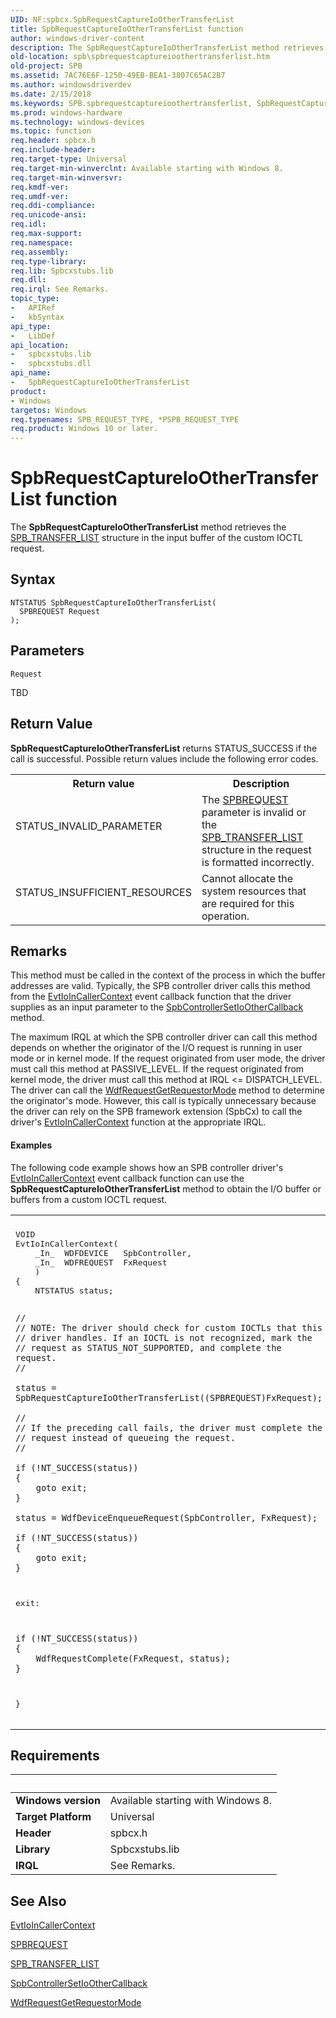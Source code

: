```yaml
---
UID: NF:spbcx.SpbRequestCaptureIoOtherTransferList
title: SpbRequestCaptureIoOtherTransferList function
author: windows-driver-content
description: The SpbRequestCaptureIoOtherTransferList method retrieves the SPB_TRANSFER_LIST structure in the input buffer of the custom IOCTL request.
old-location: spb\spbrequestcaptureioothertransferlist.htm
old-project: SPB
ms.assetid: 7AC76E6F-1250-49EB-BEA1-3807C65AC2B7
ms.author: windowsdriverdev
ms.date: 2/15/2018
ms.keywords: SPB.spbrequestcaptureioothertransferlist, SpbRequestCaptureIoOtherTransferList, SpbRequestCaptureIoOtherTransferList method [Buses], spbcx/SpbRequestCaptureIoOtherTransferList
ms.prod: windows-hardware
ms.technology: windows-devices
ms.topic: function
req.header: spbcx.h
req.include-header: 
req.target-type: Universal
req.target-min-winverclnt: Available starting with Windows 8.
req.target-min-winversvr: 
req.kmdf-ver: 
req.umdf-ver: 
req.ddi-compliance: 
req.unicode-ansi: 
req.idl: 
req.max-support: 
req.namespace: 
req.assembly: 
req.type-library: 
req.lib: Spbcxstubs.lib
req.dll: 
req.irql: See Remarks.
topic_type:
-	APIRef
-	kbSyntax
api_type:
-	LibDef
api_location:
-	spbcxstubs.lib
-	spbcxstubs.dll
api_name:
-	SpbRequestCaptureIoOtherTransferList
product:
- Windows
targetos: Windows
req.typenames: SPB_REQUEST_TYPE, *PSPB_REQUEST_TYPE
req.product: Windows 10 or later.
---
```



# SpbRequestCaptureIoOtherTransferList function
The <b>SpbRequestCaptureIoOtherTransferList</b> method retrieves the <a href="https://msdn.microsoft.com/library/windows/hardware/hh406221">SPB_TRANSFER_LIST</a> structure in the input buffer of the custom IOCTL request.

## Syntax

```
NTSTATUS SpbRequestCaptureIoOtherTransferList(
  SPBREQUEST Request
);
```

## Parameters

`Request`

TBD


## Return Value

<b>SpbRequestCaptureIoOtherTransferList</b> returns STATUS_SUCCESS if the call is successful. Possible return values include the following error codes.

<table>
<tr>
<th>Return value</th>
<th>Description</th>
</tr>
<tr>
<td width="40%">
<dl>
<dt>STATUS_INVALID_PARAMETER</dt>
</dl>
</td>
<td width="60%">
The <a href="https://docs.microsoft.com/en-us/windows-hardware/drivers/spb/spbcx-object-handles">SPBREQUEST</a> parameter is invalid or the <a href="https://msdn.microsoft.com/library/windows/hardware/hh406221">SPB_TRANSFER_LIST</a> structure in the request is formatted incorrectly.

</td>
</tr>
<tr>
<td width="40%">
<dl>
<dt>STATUS_INSUFFICIENT_RESOURCES</dt>
</dl>
</td>
<td width="60%">
Cannot allocate the system resources that are required for this operation.

</td>
</tr>
</table>

## Remarks

This method must be called in the context of the process in which the buffer addresses are valid. Typically, the SPB controller driver calls this method from the <a href="https://msdn.microsoft.com/b8bcea29-e404-490e-9d0c-02c96a5690ab">EvtIoInCallerContext</a> event callback function that the driver supplies as an input parameter to the <a href="https://msdn.microsoft.com/library/windows/hardware/hh450907">SpbControllerSetIoOtherCallback</a> method.

The maximum IRQL at which the SPB controller driver can call this method depends on whether the originator of the I/O request is running in user mode or in kernel mode. If the request originated from user mode, the driver must call this method at PASSIVE_LEVEL. If the request originated from kernel mode, the driver must call this method at IRQL &lt;= DISPATCH_LEVEL. The driver can call the <a href="https://msdn.microsoft.com/library/windows/hardware/ff549971">WdfRequestGetRequestorMode</a> method to determine the originator's mode. However, this call is typically unnecessary because the driver can rely on the SPB framework extension (SpbCx) to call the driver's <a href="https://msdn.microsoft.com/b8bcea29-e404-490e-9d0c-02c96a5690ab">EvtIoInCallerContext</a> function at the appropriate IRQL.


#### Examples

The following code example shows how an SPB controller driver's <a href="https://msdn.microsoft.com/b8bcea29-e404-490e-9d0c-02c96a5690ab">EvtIoInCallerContext</a> event callback function can use the <b>SpbRequestCaptureIoOtherTransferList</b> method to obtain the I/O buffer or buffers from a custom IOCTL request.

<div class="code"><span codelanguage=""><table>
<tr>
<th></th>
</tr>
<tr>
<td>
<pre>VOID
EvtIoInCallerContext(
    _In_  WDFDEVICE   SpbController,
    _In_  WDFREQUEST  FxRequest
    ) 
{
    NTSTATUS status;

    //
    // NOTE: The driver should check for custom IOCTLs that this
    // driver handles. If an IOCTL is not recognized, mark the
    // request as STATUS_NOT_SUPPORTED, and complete the request.
    //

    status = SpbRequestCaptureIoOtherTransferList((SPBREQUEST)FxRequest);

    //
    // If the preceding call fails, the driver must complete the
    // request instead of queueing the request.
    //

    if (!NT_SUCCESS(status))
    {
        goto exit;
    }

    status = WdfDeviceEnqueueRequest(SpbController, FxRequest);

    if (!NT_SUCCESS(status))
    {
        goto exit;
    }

exit:

    if (!NT_SUCCESS(status))
    {
        WdfRequestComplete(FxRequest, status);
    }
}
</pre>
</td>
</tr>
</table></span></div>

## Requirements
| &nbsp; | &nbsp; |
| ---- |:---- |
| **Windows version** | Available starting with Windows 8.  |
| **Target Platform** | Universal |
| **Header** | spbcx.h |
| **Library** | Spbcxstubs.lib |
| **IRQL** | See Remarks. |

## See Also

<a href="https://msdn.microsoft.com/b8bcea29-e404-490e-9d0c-02c96a5690ab">EvtIoInCallerContext</a>



<a href="https://docs.microsoft.com/en-us/windows-hardware/drivers/spb/spbcx-object-handles">SPBREQUEST</a>



<a href="https://msdn.microsoft.com/library/windows/hardware/hh406221">SPB_TRANSFER_LIST</a>



<a href="https://msdn.microsoft.com/library/windows/hardware/hh450907">SpbControllerSetIoOtherCallback</a>



<a href="https://msdn.microsoft.com/library/windows/hardware/ff549971">WdfRequestGetRequestorMode</a>